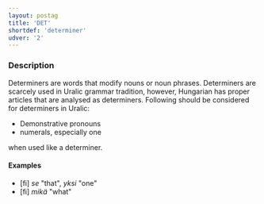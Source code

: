 ```yaml
---
layout: postag
title: 'DET'
shortdef: 'determiner'
udver: '2'
---
```


### Description

Determiners are words that modify nouns or noun phrases. Determiners are
scarcely used in Uralic grammar tradition, however, Hungarian has proper
 articles that are analysed as determiners. Following should be considered for
 determiners in Uralic:

* Demonstrative pronouns
* numerals, especially one

when used like a determiner.

#### Examples

* [fi] _se_ "that", _yksi_ "one"
* [fi] _mikä_ "what"

<!-- Interlanguage links updated Čt lis 12 09:42:52 CET 2020 -->
